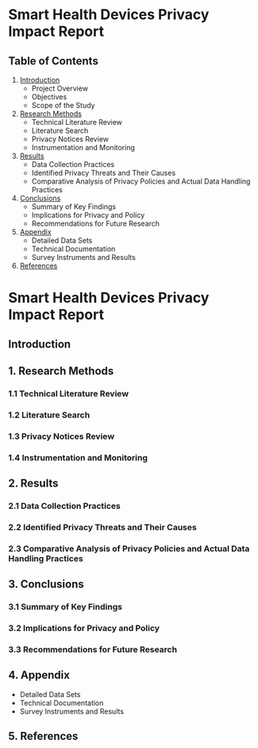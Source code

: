 # Smart Health Devices Privacy Impact Report

## Table of Contents

1. [Introduction](#introduction)
    - Project Overview
    - Objectives
    - Scope of the Study
2. [Research Methods](#research-methods)
    - Technical Literature Review
    - Literature Search
    - Privacy Notices Review
    - Instrumentation and Monitoring
3. [Results](#results)
    - Data Collection Practices
    - Identified Privacy Threats and Their Causes
    - Comparative Analysis of Privacy Policies and Actual Data Handling Practices
4. [Conclusions](#conclusions)
    - Summary of Key Findings
    - Implications for Privacy and Policy
    - Recommendations for Future Research
5. [Appendix](#appendix)
    - Detailed Data Sets
    - Technical Documentation
    - Survey Instruments and Results
6. [References](#references)

# Smart Health Devices Privacy Impact Report

## Introduction



## 1. Research Methods

### 1.1 Technical Literature Review

### 1.2 Literature Search

### 1.3 Privacy Notices Review

### 1.4 Instrumentation and Monitoring

## 2. Results

### 2.1 Data Collection Practices

### 2.2 Identified Privacy Threats and Their Causes

### 2.3 Comparative Analysis of Privacy Policies and Actual Data Handling Practices

## 3. Conclusions

### 3.1 Summary of Key Findings

### 3.2 Implications for Privacy and Policy

### 3.3 Recommendations for Future Research

## 4. Appendix

- Detailed Data Sets
- Technical Documentation
- Survey Instruments and Results

## 5. References